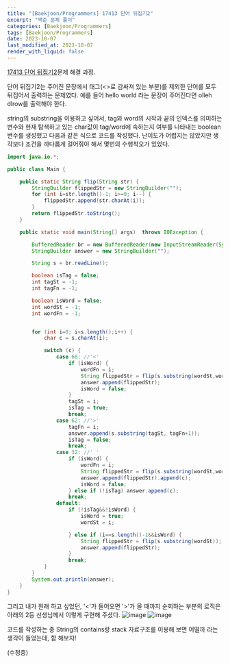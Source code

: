```yaml
---
title: "[Baekjoon/Programmers] 17413 단어 뒤집기2"
excerpt: "백준 문제 풀이"
categories: [Baekjoon/Programmers]
tags: [Baekjoon/Programmers]
date: 2023-10-07
last_modified_at: 2023-10-07
render_with_liquid: false
---
```


[17413 단어 뒤집기2](https://www.acmicpc.net/problem/17413)문제 해결 과정.

단어 뒤집기2는 주어진 문장에서 태그(<>로 감싸져 있는 부분)를 제외한 단어를 모두 뒤집어서 출력하는 문제였다.
예를 들어 <tag>hello world<tag> 라는 문장이 주어진다면 <tag>olleh dlrow<tag>를 출력해야 한다.

string의 substring을 이용하고 싶어서, tag와 word의 시작과 끝의 인덱스를 의미하는 변수와 현재 탐색하고 있는 char값이 tag/word에 속하는지 여부를 나타내는 boolean 변수를 생성했고
다음과 같은 식으로 코드를 작성했다. 난이도가 어렵지는 않았지만 생각보다 조건을 까다롭게 걸어줘야 해서 몇번의 수행착오가 있었다.

```java
import java.io.*;

public class Main {

    public static String flip(String str) {
        StringBuilder flippedStr = new StringBuilder("");
        for (int i=str.length()-1; i>=0; i--) {
            flippedStr.append(str.charAt(i));
        }
        return flippedStr.toString();
    }

    public static void main(String[] args)  throws IOException {

        BufferedReader br = new BufferedReader(new InputStreamReader(System.in));
        StringBuilder answer = new StringBuilder("");

        String s = br.readLine();

        boolean isTag = false;
        int tagSt = -1;
        int tagFn = -1;

        boolean isWord = false;
        int wordSt = -1;
        int wordFn = -1;


        for (int i=0; i<s.length();i++) {
            char c = s.charAt(i);

            switch (c) {
                case 60: //'<'
                    if (isWord) {
                        wordFn = i;
                        String flippedStr = flip(s.substring(wordSt,wordFn));
                        answer.append(flippedStr);
                        isWord = false;
                    }
                    tagSt = i;
                    isTag = true;
                    break;
                case 62: //'>'
                    tagFn = i;
                    answer.append(s.substring(tagSt, tagFn+1));
                    isTag = false;
                    break;
                case 32: //' '
                    if (isWord) {
                        wordFn = i;
                        String flippedStr = flip(s.substring(wordSt,wordFn));
                        answer.append(flippedStr).append(c);
                        isWord = false;
                    } else if (!isTag) answer.append(c);
                    break;
                default:
                    if (!isTag&&!isWord) {
                        isWord = true;
                        wordSt = i;

                    } else if (i==s.length()-1&&isWord) {
                        String flippedStr = flip(s.substring(wordSt));
                        answer.append(flippedStr);
                    }
                    break;
            }
        }
        System.out.println(answer);
    }
}
```
그리고 내가 원래 하고 싶었던, '<'가 들어오면 '>'가 올 때까지 순회하는 부분의 로직은 아래의 2등 선생님께서 이렇게 구현해 주셨다.
![image](https://github.com/yeondori/yeondori.github.io/assets/93027942/c13c609d-d5d7-449b-b586-4a593ad94246)
![image](https://github.com/yeondori/yeondori.github.io/assets/93027942/ef6b7c61-126c-46e8-a9eb-15375b4e477a)



코드를 작성하는 중 String의 contains랑 stack 자료구조를 이용해 보면 어떨까 라는 생각이 들었는데, 
함 해보자!

(수정중)